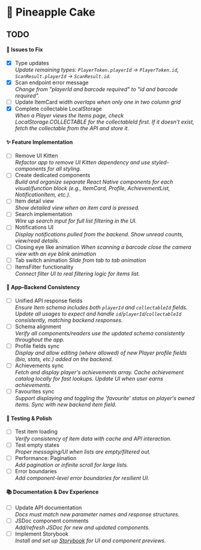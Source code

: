 # 🍍 Pineapple Cake

## TODO

#### 🚨 Issues to Fix

- [x] Type updates  
       _Update remaining types: `PlayerToken.playerId` → `PlayerToken.id`, `ScanResult.playerId` → `ScanResult.id`._
- [x] Scan endpoint error message  
       _Change from "playerId and barcode required" to "id and barcode required"._
- [ ] Update ItemCard width
      _overlaps when only one in two column grid_
- [x] Complete collectable LocalStorage  
       _When a Player views the Items page, check LocalStorage.COLLECTABLE for the collectableId first. If it doesn't exist, fetch the collectable from the API and store it._

#### ✨ Feature Implementation

- [ ] Remove UI Kitten  
       _Refactor app to remove UI Kitten dependency and use styled-components for all styling._
- [ ] Create dedicated components  
       _Build and organize separate React Native components for each visual/function block (e.g., ItemCard, Profile, AchievementList, NotificationItem, etc.)._
- [ ] Item detail view  
       _Show detailed view when an item card is pressed._
- [ ] Search implementation  
       _Wire up search input for full list filtering in the UI._
- [ ] Notifications UI  
       _Display notifications pulled from the backend. Show unread counts, view/read details._
- [ ] Closing eye like animation
      _When scanning a barcode close the camera view with an eye blink animation_
- [ ] Tab switch animation
      _Slide from tab to tab animation_
- [ ] ItemsFilter functionality  
       _Connect filter UI to real filtering logic for items list._

#### 🔄 App–Backend Consistency

- [ ] Unified API response fields  
       _Ensure Item schema includes both `playerId` and `collectableId` fields. Update all usages to expect and handle `id`/`playerId`/`collectableId` consistently, matching backend responses._
- [ ] Schema alignment  
       _Verify all components/readers use the updated schema consistently throughout the app._
- [ ] Profile fields sync  
       _Display and allow editing (where allowed) of new Player profile fields (bio, stats, etc.) added on the backend._
- [ ] Achievements sync  
       _Fetch and display player's achievements array. Cache achievement catalog locally for fast lookups. Update UI when user earns achievements._
- [ ] Favourites sync  
       _Support displaying and toggling the 'favourite' status on player's owned items. Sync with new backend item field._

#### 🧪 Testing & Polish

- [ ] Test item loading  
       _Verify consistency of item data with cache and API interaction._
- [ ] Test empty states  
       _Proper messaging/UI when lists are empty/filtered out._
- [ ] Performance: Pagination  
       _Add pagination or infinite scroll for large lists._
- [ ] Error boundaries  
       _Add component-level error boundaries for resilient UI._

#### 📚 Documentation & Dev Experience

- [ ] Update API documentation  
       _Docs must match new parameter names and response structures._
- [ ] JSDoc component comments  
       _Add/refresh JSDoc for new and updated components._
- [ ] Implement Storybook  
       _Install and set up [Storybook](https://github.com/storybookjs/react-native) for UI and component previews._
